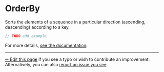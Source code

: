# OrderBy

Sorts the elements of a sequence in a particular direction (ascending,
descending) according to a key.

```c# --destination-file ../code/Program.cs --region statements --project ../code/TryMoreLinq.csproj
// TODO add example
```

For more details, [see the documentation][doc].

---

[&#x270F; Edit this page][edit] if you see a typo or wish to contribute an
improvement. Alternatively, you can also [report an issue you see][issue].


[edit]: https://github.com/morelinq/try/edit/master/order-by.md
[issue]: https://github.com/morelinq/try/issues/new?title=OrderBy
[doc]: https://morelinq.github.io/3.1/ref/api/html/Overload_MoreLinq_MoreEnumerable_OrderBy.htm

